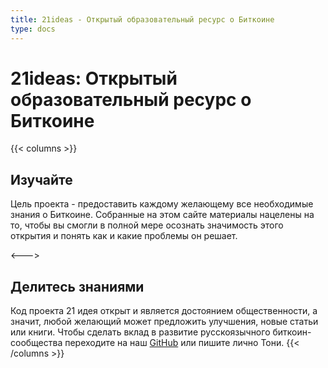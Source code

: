 ```yaml
---
title: 21ideas - Открытый образовательный ресурс о Биткоине
type: docs
---
```


# 21ideas: Открытый образовательный ресурс о Биткоине

{{< columns >}}
## Изучайте

Цель проекта - предоставить каждому желающему все необходимые знания о Биткоине. 
Собранные на этом сайте материалы нацелены на то, чтобы вы смогли в полной мере 
осознать значимость этого открытия и понять как и какие проблемы он решает.

<--->

## Делитесь знаниями

Код проекта 21 идея открыт и является достоянием общественности, а значит, любой желающий может 
предложить улучшения, новые статьи или книги. Чтобы сделать вклад в развитие русскоязычного биткоин-сообщества 
переходите на наш [GitHub](https://github.com/21ideas-org/21ideas.org) или пишите лично Тони.
{{< /columns >}}

